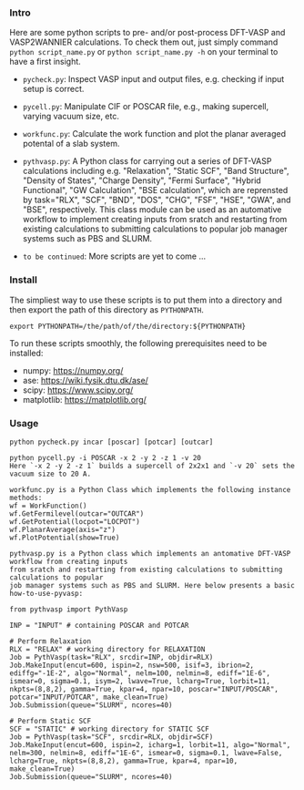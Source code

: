 ### Intro
Here are some python scripts to pre- and/or post-process DFT-VASP and VASP2WANNIER calculations. To check them out, just simply command `python script_name.py` or `python script_name.py -h` on your terminal to have a first insight.

- `pycheck.py`: Inspect VASP input and output files, e.g. checking if input setup is correct.

- `pycell.py`: Manipulate CIF or POSCAR file, e.g., making supercell, varying vacuum size, etc.

- `workfunc.py`: Calculate the work function and plot the planar averaged potental of a slab system.

- `pythvasp.py`: A Python class for carrying out a series of DFT-VASP calculations including e.g. "Relaxation", "Static SCF", "Band Structure", "Density of States", "Charge Density", "Fermi Surface", "Hybrid Functional", "GW Calculation", "BSE calculation", which are reprensted by task="RLX", "SCF", "BND", "DOS", "CHG", "FSF", "HSE", "GWA", and "BSE", respectively. This class module can be used as an automative workflow to implement creating inputs from sratch and restarting from existing calculations to submitting calculations to popular job manager systems such as PBS and SLURM.

- `to be continued`: More scripts are yet to come ...


### Install
The simpliest way to use these scripts is to put them into a directory and then export the path of this directory as `PYTHONPATH`.
```
export PYTHONPATH=/the/path/of/the/directory:${PYTHONPATH}
```

To run these scripts smoothly, the following prerequisites need to be installed:
- numpy: https://numpy.org/
- ase: https://wiki.fysik.dtu.dk/ase/
- scipy: https://www.scipy.org/
- matplotlib: https://matplotlib.org/


### Usage
```
python pycheck.py incar [poscar] [potcar] [outcar]
```

```
python pycell.py -i POSCAR -x 2 -y 2 -z 1 -v 20
Here `-x 2 -y 2 -z 1` builds a supercell of 2x2x1 and `-v 20` sets the vacuum size to 20 A.
````

```
workfunc.py is a Python Class which implements the following instance methods: 
wf = WorkFunction()
wf.GetFermilevel(outcar="OUTCAR")
wf.GetPotential(locpot="LOCPOT")
wf.PlanarAverage(axis="z")
wf.PlotPotential(show=True)
```

```
pythvasp.py is a Python class which implements an antomative DFT-VASP workflow from creating inputs 
from sratch and restarting from existing calculations to submitting calculations to popular 
job manager systems such as PBS and SLURM. Here below presents a basic how-to-use-pyvasp:

from pythvasp import PythVasp

INP = "INPUT" # containing POSCAR and POTCAR

# Perform Relaxation
RLX = "RELAX" # working directory for RELAXATION
Job = PythVasp(task="RLX", srcdir=INP, objdir=RLX)
Job.MakeInput(encut=600, ispin=2, nsw=500, isif=3, ibrion=2, ediffg="-1E-2", algo="Normal", nelm=100, nelmin=8, ediff="1E-6", ismear=0, sigma=0.1, isym=2, lwave=True, lcharg=True, lorbit=11, nkpts=(8,8,2), gamma=True, kpar=4, npar=10, poscar="INPUT/POSCAR", potcar="INPUT/POTCAR", make_clean=True)
Job.Submission(queue="SLURM", ncores=40)

# Perform Static SCF 
SCF = "STATIC" # working directory for STATIC SCF
Job = PythVasp(task="SCF", srcdir=RLX, objdir=SCF)
Job.MakeInput(encut=600, ispin=2, icharg=1, lorbit=11, algo="Normal", nelm=300, nelmin=8, ediff="1E-6", ismear=0, sigma=0.1, lwave=False, lcharg=True, nkpts=(8,8,2), gamma=True, kpar=4, npar=10, make_clean=True)
Job.Submission(queue="SLURM", ncores=40)

